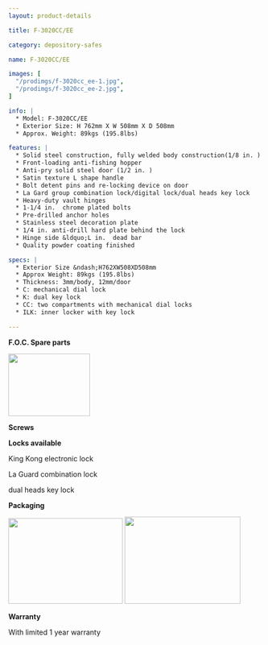 ```yaml
---
layout: product-details

title: F-3020CC/EE

category: depository-safes

name: F-3020CC/EE

images: [
  "/prodimgs/f-3020cc_ee-1.jpg",
  "/prodimgs/f-3020cc_ee-2.jpg",
]

info: |
  * Model: F-3020CC/EE
  * Exterior Size: H 762mm X W 508mm X D 508mm
  * Approx. Weight: 89kgs (195.8lbs)

features: |
  * Solid steel construction, fully welded body construction(1/8 in. )
  * Front-loading anti-fishing hopper
  * Anti-pry solid steel door (1/2 in. )
  * Satin texture L shape handle
  * Bolt detent pins and re-locking device on door
  * La Gard group combination lock/digital lock/dual heads key lock
  * Heavy-duty vault hinges
  * 1-1/4 in.  chrome plated bolts
  * Pre-drilled anchor holes
  * Stainless steel decoration plate
  * 1/4 in. anti-drill hard plate behind the lock
  * Hinge side &ldquo;L in.  dead bar
  * Quality powder coating finished

specs: |
  * Exterior Size &ndash;H762XW508XD508mm
  * Approx Weight: 89kgs (195.8lbs)
  * Thickness: 3mm/body, 12mm/door
  * C: mechanical dial lock
  * K: dual key lock
  * CC: two compartments with mechanical dial locks
  * ILK: inner locker with key lock

---
```


**F.O.C. Spare parts**

<img alt="" src="{PRODIMGS}/prodimgs/f-3020cc_ee-3.jpg" style="width: 162px; height: 124px;" />

**Screws**

**Locks available**

King Kong electronic lock

La Guard combination lock

dual heads key lock

**Packaging**

<img alt="" src="{PRODIMGS}/prodimgs/f-3020cc_ee-4.jpg" style="width: 227px; height: 170px;" />

<img alt="" src="{PRODIMGS}/prodimgs/f-3020cc_ee-5.jpg" style="width: 230px; height: 173px;" />

**Warranty**

With limited 1 year warranty
